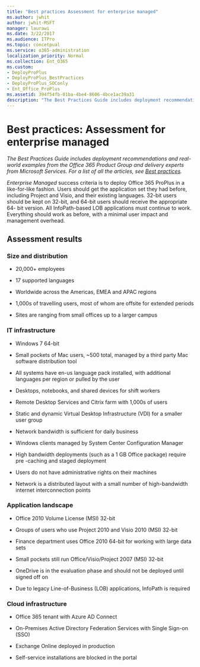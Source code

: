 ```yaml
---
title: "Best practices Assessment for enterprise managed"
ms.author: jwhit
author: jwhit-MSFT
manager: laurawi
ms.date: 3/22/2017
ms.audience: ITPro
ms.topic: concetpual
ms.service: o365-administration
localization_priority: Normal
ms.collection: Ent_O365
ms.custom:
- DeployProPlus
- DeployProPlus_BestPractices
- DeployProPlus_SOConly
- Ent_Office_ProPlus
ms.assetid: 394f54fb-01ba-4be4-8606-4bce1ac39a31
description: "The Best Practices Guide includes deployment recommendations and real-world examples from the Office 365 Product Group and delivery experts from Microsoft Services. For a list of all the articles, see Best practices."
---
```


# Best practices: Assessment for enterprise managed

 *The Best Practices Guide includes deployment recommendations and real-world examples from the Office 365 Product Group and delivery experts from Microsoft Services. For a list of all the articles, see [Best practices](best-practices.md).* 
  
 *Enterprise Managed*  success criteria is to deploy Office 365 ProPlus in a like-for-like fashion. Users should get the application set they had before, including Project and Visio, and their existing languages. 32-bit users should be kept on 32-bit, and 64-bit users should receive the appropriate 64- bit version. All InfoPath-based LOB applications must continue to work. Everything should work as before, with a minimal user impact and management overhead.
  
## Assessment results

### Size and distribution

- 20,000+ employees
    
- 17 supported languages
    
- Worldwide across the Americas, EMEA and APAC regions
    
- 1,000s of travelling users, most of whom are offsite for extended periods
    
- Sites are ranging from small offices up to a larger campus
    
### IT infrastructure

- Windows 7 64-bit
    
- Small pockets of Mac users, ~500 total, managed by a third party Mac software distribution tool
    
- All systems have en-us language pack installed, with additional languages per region or pulled by the user
    
- Desktops, notebooks, and shared devices for shift workers
    
- Remote Desktop Services and Citrix farm with 1,000s of users
    
- Static and dynamic Virtual Desktop Infrastructure (VDI) for a smaller user group
    
- Network bandwidth is sufficient for daily business
    
- Windows clients managed by System Center Configuration Manager
    
- High bandwidth deployments (such as a 1 GB Office package) require pre -caching and staged deployment
    
- Users do not have administrative rights on their machines
    
- Network is a distributed layout with a small number of high-bandwidth internet interconnection points
    
### Application landscape

- Office 2010 Volume License (MSI) 32-bit
    
- Groups of users who use Project 2010 and Visio 2010 (MSI) 32-bit
    
- Finance department uses Office 2010 64-bit for working with large data sets
    
- Small pockets still run Office/Visio/Project 2007 (MSI) 32-bit
    
- OneDrive is in the evaluation phase and should not be deployed until signed off on
    
- Due to legacy Line-of-Business (LOB) applications, InfoPath is required
    
### Cloud infrastructure

- Office 365 tenant with Azure AD Connect
    
- On-Premises Active Directory Federation Services with Single Sign-on (SSO)
    
- Exchange Online deployed in production
    
- Self-service installations are blocked in the portal
    

